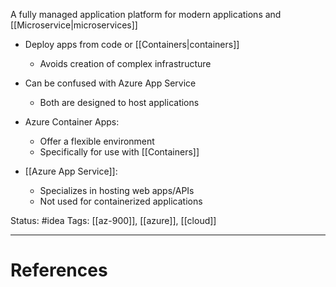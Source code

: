 A fully managed application platform for modern applications and [[Microservice|microservices]]

- ﻿﻿Deploy apps from code or [[Containers|containers]]
	- ﻿﻿Avoids creation of complex infrastructure

- ﻿﻿Can be confused with Azure App Service
	- ﻿﻿Both are designed to host applications
- ﻿﻿Azure Container Apps:
	- ﻿﻿Offer a flexible environment
	- ﻿﻿Specifically for use with [[Containers]]
- ﻿﻿[[Azure App Service]]:
	- ﻿﻿Specializes in hosting web apps/APIs
	- ﻿﻿Not used for containerized applications

Status: #idea
Tags: [[az-900]], [[azure]], [[cloud]]

---
# References